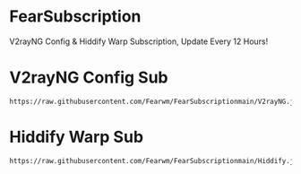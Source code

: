 # FearSubscription
V2rayNG Config & Hiddify Warp Subscription, Update Every 12 Hours!

# V2rayNG Config Sub
```
https://raw.githubusercontent.com/Fearwm/FearSubscriptionmain/V2rayNG.json
```

# Hiddify Warp Sub
```
https://raw.githubusercontent.com/Fearwm/FearSubscriptionmain/Hiddify.json
```
